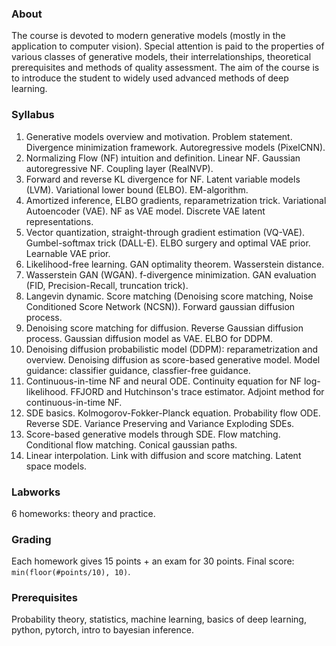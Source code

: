 ### About

The course is devoted to modern generative models (mostly in the application to computer vision). Special attention is paid to the properties of various classes of generative models, their interrelationships, theoretical prerequisites and methods of quality assessment. The aim of the course is to introduce the student to widely used advanced methods of deep learning.

### Syllabus

1. Generative models overview and motivation. Problem statement. Divergence minimization framework. Autoregressive models (PixelCNN).
2. Normalizing Flow (NF) intuition and definition. Linear NF. Gaussian autoregressive NF. Coupling layer (RealNVP).
3. Forward and reverse KL divergence for NF. Latent variable models (LVM). Variational lower bound (ELBO). EM-algorithm.
4. Amortized inference, ELBO gradients, reparametrization trick. Variational Autoencoder (VAE). NF as VAE model. Discrete VAE latent representations.
5. Vector quantization, straight-through gradient estimation (VQ-VAE). Gumbel-softmax trick (DALL-E). ELBO surgery and optimal VAE prior. Learnable VAE prior.
6. Likelihood-free learning. GAN optimality theorem. Wasserstein distance.
7. Wasserstein GAN (WGAN). f-divergence minimization. GAN evaluation (FID, Precision-Recall, truncation trick).
8. Langevin dynamic. Score matching (Denoising score matching, Noise Conditioned Score Network (NCSN)). Forward gaussian diffusion process.
9. Denoising score matching for diffusion. Reverse Gaussian diffusion process. Gaussian diffusion model as VAE. ELBO for DDPM.
10. Denoising diffusion probabilistic model (DDPM): reparametrization and overview. Denoising diffusion as score-based generative model. Model guidance: classifier guidance, classfier-free guidance.
11. Continuous-in-time NF and neural ODE. Continuity equation for NF log-likelihood. FFJORD and Hutchinson's trace estimator. Adjoint method for continuous-in-time NF.
12. SDE basics. Kolmogorov-Fokker-Planck equation. Probability flow ODE. Reverse SDE. Variance Preserving and Variance Exploding SDEs.
13. Score-based generative models through SDE. Flow matching. Conditional flow matching. Conical gaussian paths.
14. Linear interpolation. Link with diffusion and score matching. Latent space models.

### Labworks

6 homeworks: theory and practice.

### Grading

Each homework gives 15 points + an exam for 30 points. Final score: `min(floor(#points/10), 10)`.

### Prerequisites

Probability theory, statistics, machine learning, basics of deep learning, python, pytorch, intro to bayesian inference.

